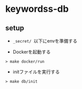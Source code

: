 # keywordss-db

## setup

- `_secret/ `以下にenvを準備する

- Dockerを起動する
```
> make docker/run
```
- initファイルを実行する
```
> make db/init
```
